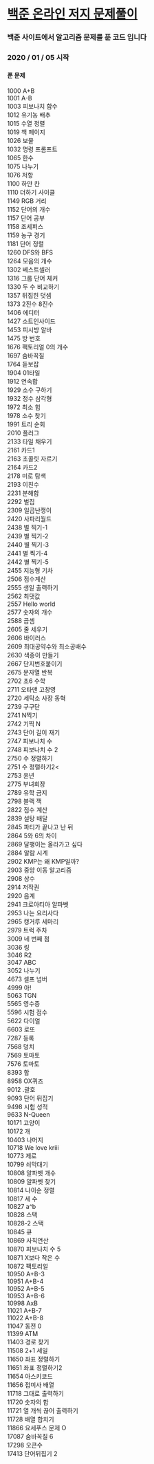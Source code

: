# [백준 온라인 저지 문제풀이](https://www.acmicpc.net/)

### 백준 사이트에서 알고리즘 문제를 푼 코드 입니다

### 2020 / 01 / 05 시작 

#### 푼 문제

1000 A+B<br>
1001 A-B<br>
1003 피보나치 함수<br>
1012 유기농 배추<br>
1015 수열 정렬<br>
1019 책 페이지<br>
1026 보물 <br>
1032 명령 프롬프트<br>
1065 한수 <br>
1075 나누기<br>
1076 저항 <br>
1100 하얀 칸 <br>
1110 더하기 사이클<br>
1149 RGB 거리<br>
1152 단어의 개수<br>
1157 단어 공부<br>
1158 조세퍼스<br>
1159 농구 경기<br>
1181 단어 정렬<br>
1260 DFS와 BFS<br>
1264 모음의 개수<br>
1302 베스트셀러<br>
1316 그룹 단어 체커 <br>
1330 두 수 비교하기<br>
1357 뒤집힌 덧셈<br>
1373 2진수 8진수<br>
1406 에디터 <br>
1427 소트인사이드<br>
1453 피시방 알바 <br>
1475 방 번호<br>
1676 팩토리얼 0의 개수 <br>
1697 숨바꼭질 <br>
1764 듣보잡<br>
1904 01타일 <br>
1912 연속합 <br>
1929 소수 구하기<br>
1932 정수 삼각형 <br>
1972 최소 힙 <br>
1978 소수 찾기 <br>
1991 트리 순회<br>
2010 플러그 <br>
2133 타일 채우기 <br>
2161 카드1 <br> 
2163 초콜릿 자르기<br>
2164 카드2 <br>
2178 미로 탐색<br>
2193 이친수<br>
2231 분해합 <br>
2292 벌집 <br>
2309 일곱난쟁이 <br>
2420 사파리월드 <br>
2438 별 찍기-1<br>
2439 별 찍기-2<br>
2440 별 찍기-3<br>
2441 별 찍기-4<br>
2442 별 찍기-5<br>
2455 지능형 기차<br>
2506 점수계산<br>
2555 생일 출력하기<br>
2562 최댓값<br>
2557 Hello world<br>
2577 숫자의 개수 <br>
2588 곱셈 <br>
2605 줄 세우기<br>
2606 바이러스 <br>
2609 최대공약수와 최소공배수 <br>
2630 색종이 만들기<br>
2667 단지번호붙이기 <br>
2675 문자열 반복<br>
2702 초6 수학<br>
2711 오타맨 고창영<br>
2720 세탁소 사장 동혁<br>
2739 구구단 <br>
2741 N찍기<br>
2742 기찍 N <br>
2743 단어 길이 재기 <br>
2747 피보나치 수<br>
2748 피보나치 수 2 <br>
2750 수 정렬하기<br>
2751 수 정렬하기2<<br>
2753 윤년<br>
2775 부녀회장<br>
2789 유학 금지<br>
2798 블랙 잭<br>
2822 점수 계산<br>
2839 설탕 배달<br>
2845 파티가 끝나고 난 뒤<br>
2864 5와 6의 차이 <br>
2869 달팽이는 올라가고 싶다<br>
2884 알람 시계<br>
2902 KMP는 왜 KMP일까? <br>
2903 중앙 이동 알고리즘 <br>
2908 상수<br>
2914 저작권 <br>
2920 음계<br>
2941 크로아티아 알파벳<br>
2953 나는 요리사다 <br> 
2965 캥거루 세마리 <br>
2979 트럭 주차<br>
3009 네 번째 점<br>
3036 링<br>
3046 R2<br>
3047 ABC <br>
3052 나누기<br>
4673 셀프 넘버<br>
4999 아! <br>
5063 TGN <br>
5565 영수증 <br>
5596 시험 점수<br>
5622 다이얼 <br>
6603 로또<br>
7287 등록<br>
7568 덩치 <br>
7569 토마토 <br> 
7576 토마토<br>
8393 합 <br>
8958 OX퀴즈<br>
9012 .괄호<br>
9093 단어 뒤집기<br>
9498 시험 성적<br>
9633 N-Queen<br>
10171 고양이<br>
10172 개<br>
10403 나머지<br>
10718 We love kriii<br>
10773 제로<br>
10799 쇠막대기<br>
10808 알파벳 개수<br>
10809 알파벳 찾기<br>
10814 나이순 정렬<br>
10817 세 수<br>
10827 a^b<br>
10828 스택<br>
10828-2 스택<br>
10845 큐<br>
10869 사칙연산 <br>
10870 피보나치 수 5<br>
10871 X보다 작은 수<br>
10872 팩토리얼<br>
10950 A+B-3<br>
10951 A+B-4<br>
10952 A+B-5<br>
10953 A+B-6<br>
10998 AxB<br>
11021 A+B-7<br>
11022 A+B-8<br>
11047 동전 0 <br>
11399 ATM <br>
11403 경로 찾기<br>
11508 2+1 세일<br>
11650 좌표 정렬하기<br>
11651 좌표 정렬하기2<br>
11654 아스키코드<br>
11656 접미사 배열<br>
11718 그대로 출력하기<br>
11720 숫자의 합<br>
11721 열 개씩 끊어 출력하기<br>
11728 배열 합치기<br>
11866 요세푸스 문제 O <br>
17087 숨바꼭질 6 <br>
17298 오큰수 <br>
17413 단어뒤집기 2 <b>



